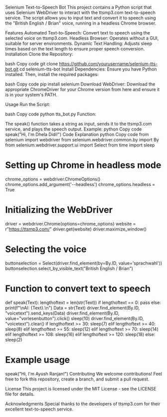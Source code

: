 Selenium Text-to-Speech Bot
This project contains a Python script that uses Selenium WebDriver to interact with the ttsmp3.com text-to-speech service. The script allows you to input text and convert it to speech using the "British English / Brian" voice, running in a headless Chrome browser.

Features
Automated Text-to-Speech: Convert text to speech using the selected voice on ttsmp3.com.
Headless Browser: Operates without a GUI, suitable for server environments.
Dynamic Text Handling: Adjusts sleep times based on the text length to ensure proper speech conversion.
Installation
Clone the Repository:

bash
Copy code
git clone https://github.com/yourusername/selenium-tts-bot.git
cd selenium-tts-bot
Install Dependencies:
Ensure you have Python installed. Then, install the required packages:

bash
Copy code
pip install selenium
Download WebDriver:
Download the appropriate ChromeDriver for your Chrome version from here and ensure it is in your system's PATH.

Usage
Run the Script:

bash
Copy code
python tts_bot.py
Function:

The speak() function takes a string as input, sends it to the ttsmp3.com service, and plays the speech output.
Example:
python
Copy code
speak("Hi, I'm Dhela Didi!")
Code Explanation
python
Copy code
from selenium import webdriver
from selenium.webdriver.common.by import By
from selenium.webdriver.support.ui import Select
from time import sleep

# Setting up Chrome in headless mode
chrome_options = webdriver.ChromeOptions()
chrome_options.add_argument('--headless')
chrome_options.headless = True

# Initializing the WebDriver
driver = webdriver.Chrome(options=chrome_options)
website = r"https://ttsmp3.com/"
driver.get(website)
driver.maximize_window()

# Selecting the voice
buttonselection = Select(driver.find_element(by=By.ID, value='sprachwahl'))
buttonselection.select_by_visible_text("British English / Brian")

# Function to convert text to speech
def speak(Text):
    lengthoftext = len(str(Text))
    if lengthoftext == 0:
        pass
    else:
        print(f"\nAI: {Text}.\n")
        Data = str(Text)
        driver.find_element(By.ID, "voicetext").send_keys(Data)
        driver.find_element(By.ID, value="vorlesenbutton").click()
        sleep(10)
        driver.find_element(By.ID, "voicetext").clear()
        if lengthoftext >= 30:
            sleep(7)
        elif lengthoftext >= 40:
            sleep(8)
        elif lengthoftext >= 55:
            sleep(12)
        elif lengthoftext >= 70:
            sleep(14)
        elif lengthoftext >= 108:
            sleep(16)
        elif lengthoftext >= 120:
            sleep(18)
        else:
            sleep(2)

# Example usage
speak("Hi, I'm Ayush Ranjan!")
Contributing
We welcome contributions! Feel free to fork this repository, create a branch, and submit a pull request.

License
This project is licensed under the MIT License - see the LICENSE file for details.

Acknowledgments
Special thanks to the developers of ttsmp3.com for their excellent text-to-speech service.
